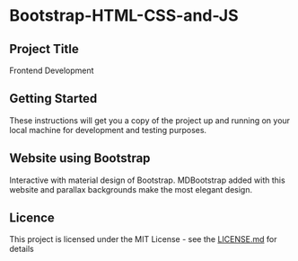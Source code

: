# Bootstrap-HTML-CSS-and-JS
<h2>Project Title</h2>
    <p>Frontend Development</p>

<h2>Getting Started</h2>
    <p>These instructions will get you a copy of the project up and running on your local machine for development and testing purposes.</p>
    
    
<h2>Website using Bootstrap</h2>
    <p>Interactive with material design of Bootstrap. MDBootstrap added with this website and parallax backgrounds make the most elegant design.</p>
    
    
<h2>Licence</h2>
    <p>This project is licensed under the MIT License - see the <a href="https://github.com/kousic17/Bootstrap-HTML-CSS-and-JS/blob/master/LICENSE">LICENSE.md</a> for details</p>

